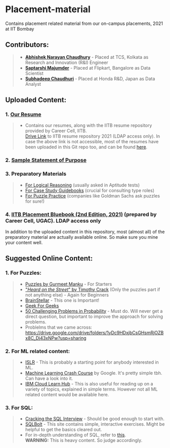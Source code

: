 # Placement-material
Contains placement related material from our on-campus placements, 2021 at IIT Bombay 
## Contributors:
> - [**Abhishek Narayan Chaudhury**](https://www.linkedin.com/in/abhishek-chaudhury-07422b191) - Placed at TCS, Kolkata as Research and Innovation (R&I) Engineer
> - [**Saptarshi Majumder**](https://www.linkedin.com/in/saptarshi-majumder-62251369) - Placed at Flipkart, Bangalore as Data Scientist 
> - [**Subhadeep Chaudhuri**](www.linkedin.com/in/subhadeep-chaudhuri) - Placed at Honda R&D, Japan as Data Analyst  

## Uploaded Content:
### 1. [Our Resume](https://github.com/SubhadeepC28/Placement-material/tree/main/Resumes)
> - Contains our resumes, along with the IITB resume repository provided by Career Cell, IITB.  <br /> [Drive Link](https://drive.google.com/folderview?id=1Mu9jnK8KO01xUkF3e1LREGqKo2FYCk38) to IITB resume repository 2021 (LDAP access only). In case the above link is not accessible, most of the resumes have been uploaded in this Git repo too, and can be found [here](https://github.com/SubhadeepC28/Placement-material/tree/main/Resumes/IITB%20Resume%20Repo%202021). 
### 2. [Sample Statement of Purpose](https://github.com/SubhadeepC28/Placement-material/tree/main/SOPs)  
### 3. Preparatory Materials
> - [For Logical Reasoning](https://github.com/SubhadeepC28/Placement-material/tree/main/Preparatory%20Material/Logical%20Reasoning) (usually asked in Aptitude tests)
> - [For Case Study Guidebooks](https://github.com/SubhadeepC28/Placement-material/tree/main/Preparatory%20Material/Case%20Studies) (crucial for consulting type roles)
> - [For Puzzle Practice](https://github.com/SubhadeepC28/Placement-material/tree/main/Preparatory%20Material/Puzzles) (companies like Goldman Sachs ask puzzles for sure!)
### 4. [IITB Placement Bluebook (2nd Edition, 2021)](https://drive.google.com/drive/folders/1Nt172Kora8SnDXCztEQbfgZYtZecZhff?usp=sharing) (prepared by Career Cell, UGAC). LDAP access only

In addition to the uploaded content in this repository, most (almost all) of the preparatory material are actually available online. So make sure you mine your content well. 

## Suggested Online Content:
###  1. For Puzzles:
> - [Puzzles by Gurmeet Manku](https://gurmeet.net/puzzles/) - For Starters
> - ["_Heard on the Street_" by Timothy Crack](https://github.com/SubhadeepC28/Placement-material/blob/main/Preparatory%20Material/Puzzles/Heard%20on%20the%20Street%2C%20Quantitative%20Questions%20from%20Wall%20Street%20Job%20Interviews-Timothy%20Crack%20(2014).pdf)  (Only the puzzles part if not anything else) - Again for Beginners 
> - [BrainStellar](https://brainstellar.com/puzzles/) - This one is Important!
> - [Geek For Geeks](https://www.geeksforgeeks.org/puzzles/)
> - [50 Challenging Problems in Probability](https://github.com/SubhadeepC28/Placement-material/blob/main/Preparatory%20Material/Puzzles/fifty_challenging_problems_in_probability.pdf) - Must do. Will never get a direct question, but important to improve the approach for solving problems.
>  - Problelms that we came across: https://drive.google.com/drive/folders/1yDc9HDxjbCsGHsmRjOZBx8C_Dj43xNPw?usp=sharing
### 2. For ML related content:
> - [ISLR](https://github.com/SubhadeepC28/Placement-material/blob/main/Preparatory%20Material/ML%20related%20books/An%20Introduction%20to%20Statistical%20Learning.pdf) - This is probably a starting point for anybody interested in ML. 
> - [Machine Learning Crash Course](https://developers.google.com/machine-learning/crash-course/) by Google. It's pretty simple tbh. Can have a look into it.
> - [IBM Cloud Learn Hub](https://www.ibm.com/cloud/learn) - This is also useful for reading up on a variety of topics, explained in simple terms. However not all ML related content would be available here. 
### 3. For SQL:
> - [Cracking the SQL Interview](https://github.com/xoraus/CrackingTheSQLInterview/blob/master/Cracking-the-SQL-Interview.pdf) - Should be good enough to start with.
> - [SQLBolt](https://sqlbolt.com/) - This site contains simple, interactive exercises. Might be helpful to get the basics cleared out.
> - For in-depth understanding of SQL, refer to [this](https://github.com/kansiris/SQL-interview-questions). <br /> **WARNING:** This is heavy content. So judge accordingly.
